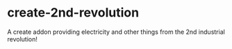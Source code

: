 # create-2nd-revolution
A create addon providing electricity and other things from the 2nd industrial revolution!
